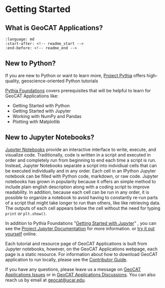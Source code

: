# Getting Started

## What is GeoCAT Applications?

```{include} README.md
:language: md
:start-after: <!-- readme_start -->
:end-before: <!-- readme_end -->
```

## New to Python?
If you are new to Python or want to learn more, [Project Pythia](https://projectpythia.org/) offers high-quality,
geoscience-oriented Python tutorials

[Pythia Foundations](https://foundations.projectpythia.org/landing-page.html) covers prerequisites that
will be helpful to learn for GeoCAT Applications like:

- Getting Started with Python
- Getting Started with Jupyter
- Working with NumPy and Pandas
- Plotting with Matplotlib

## New to Jupyter Notebooks?

[Jupyter Notebooks](https://docs.jupyter.org/en/latest/what_is_jupyter.html#what-is-a-computational-notebook-anyway)
provide an interactive interface to write, execute, and visualize code. Traditionally, code is written in a script and
executed in order and completely run from beginning to end each time a script is run. Instead, Jupyter Notebooks separate
a script into indvidiual cells that can be executed individually and in any order. Each cell in an IPython Jupyter notebook
can be filled with Python code, markdown, or raw code. Jupyter notebooks has grown in popularity because it offers an simple
method to include plain english description along with a coding script to improve readability. In addition, because each cell
can be run in any order, it is possible to organize a notebook to avoid having to constantly re-run parts of a script that might
take longer to run than others, like like retrieving data. The outputs of each cell appears below the cell without the
need for typing `print` or `plt.show()`.

In addition to Pythia Foundations "[Getting Started with Jupyter](https://foundations.projectpythia.org/foundations/getting-started-jupyter.html)"
, you can see the [Project Jupyter Documentation](https://docs.jupyter.org/en/latest/#what-is-a-notebook) for more information.
or [try it out yourself](https://jupyter.org/try) online.

Each tutorial and resource page of GeoCAT Applications is built from Jupyter notebooks, however, on the GeoCAT Applications
webpage, each page is a static resource. For information about how to download GeoCAT application to run locally, please see
the [Contributor Guide](https://ncar.github.io/geocat-applications/CONTRIBUTING.html).

If you have any questions, please leave us a message on [GeoCAT Applications Issues](https://github.com/NCAR/geocat-applications/issues)
or in [GeoCAT Applications Discussions](https://github.com/NCAR/geocat-applications/discussions). You can also reach us by email at
[geocat@ucar.edu](geocat@ucar.edu).
